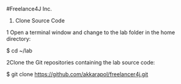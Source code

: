 #Freelance4J Inc.

1. Clone Source Code

1 Open a terminal window and change to the lab folder in the home directory:

$ cd ~/lab

2Clone the Git repositories containing the lab source code:

$ git clone https://github.com/akkarapol/freelancer4j.git

